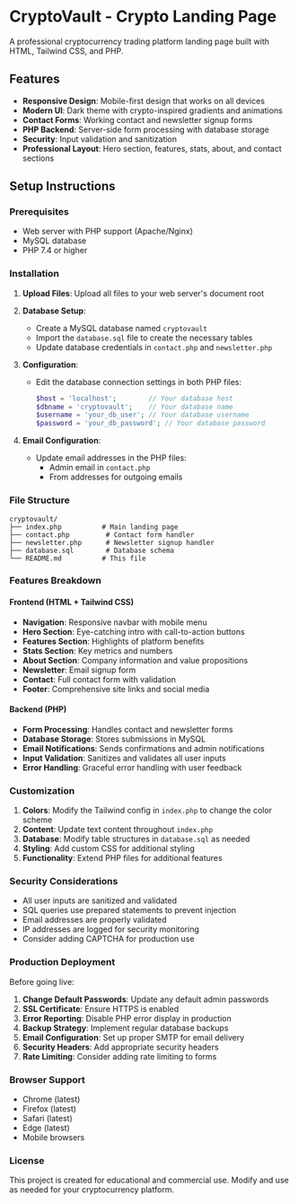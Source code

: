 # CryptoVault - Crypto Landing Page

A professional cryptocurrency trading platform landing page built with HTML, Tailwind CSS, and PHP.

## Features

- **Responsive Design**: Mobile-first design that works on all devices
- **Modern UI**: Dark theme with crypto-inspired gradients and animations
- **Contact Forms**: Working contact and newsletter signup forms
- **PHP Backend**: Server-side form processing with database storage
- **Security**: Input validation and sanitization
- **Professional Layout**: Hero section, features, stats, about, and contact sections

## Setup Instructions

### Prerequisites
- Web server with PHP support (Apache/Nginx)
- MySQL database
- PHP 7.4 or higher

### Installation

1. **Upload Files**: Upload all files to your web server's document root

2. **Database Setup**:
   - Create a MySQL database named `cryptovault`
   - Import the `database.sql` file to create the necessary tables
   - Update database credentials in `contact.php` and `newsletter.php`

3. **Configuration**:
   - Edit the database connection settings in both PHP files:
     ```php
     $host = 'localhost';        // Your database host
     $dbname = 'cryptovault';    // Your database name
     $username = 'your_db_user'; // Your database username
     $password = 'your_db_password'; // Your database password
     ```

4. **Email Configuration**:
   - Update email addresses in the PHP files:
     - Admin email in `contact.php`
     - From addresses for outgoing emails

### File Structure

```
cryptovault/
├── index.php          # Main landing page
├── contact.php         # Contact form handler
├── newsletter.php      # Newsletter signup handler
├── database.sql        # Database schema
└── README.md          # This file
```

### Features Breakdown

#### Frontend (HTML + Tailwind CSS)
- **Navigation**: Responsive navbar with mobile menu
- **Hero Section**: Eye-catching intro with call-to-action buttons
- **Features Section**: Highlights of platform benefits
- **Stats Section**: Key metrics and numbers
- **About Section**: Company information and value propositions
- **Newsletter**: Email signup form
- **Contact**: Full contact form with validation
- **Footer**: Comprehensive site links and social media

#### Backend (PHP)
- **Form Processing**: Handles contact and newsletter forms
- **Database Storage**: Stores submissions in MySQL
- **Email Notifications**: Sends confirmations and admin notifications
- **Input Validation**: Sanitizes and validates all user inputs
- **Error Handling**: Graceful error handling with user feedback

### Customization

1. **Colors**: Modify the Tailwind config in `index.php` to change the color scheme
2. **Content**: Update text content throughout `index.php`
3. **Database**: Modify table structures in `database.sql` as needed
4. **Styling**: Add custom CSS for additional styling
5. **Functionality**: Extend PHP files for additional features

### Security Considerations

- All user inputs are sanitized and validated
- SQL queries use prepared statements to prevent injection
- Email addresses are properly validated
- IP addresses are logged for security monitoring
- Consider adding CAPTCHA for production use

### Production Deployment

Before going live:

1. **Change Default Passwords**: Update any default admin passwords
2. **SSL Certificate**: Ensure HTTPS is enabled
3. **Error Reporting**: Disable PHP error display in production
4. **Backup Strategy**: Implement regular database backups
5. **Email Configuration**: Set up proper SMTP for email delivery
6. **Security Headers**: Add appropriate security headers
7. **Rate Limiting**: Consider adding rate limiting to forms

### Browser Support

- Chrome (latest)
- Firefox (latest)
- Safari (latest)
- Edge (latest)
- Mobile browsers

### License

This project is created for educational and commercial use. Modify and use as needed for your cryptocurrency platform.
